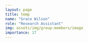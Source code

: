 ```yaml
---
layout: page
title: temp
name: "Grace Wilson"
role: "Research Assistant"
img: assets/img/group-members/image
importance: 17
---
```



